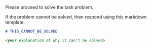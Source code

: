 Please proceed to solve the task problem.

If the problem cannot be solved, then respond using this markdown template:

```markdown
# THIS_CANNOT_BE_SOLVED

<your explanation of why it can't be solved>
```
